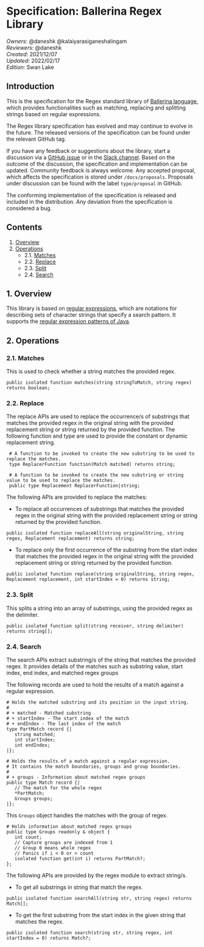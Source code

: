 # Specification: Ballerina Regex Library

_Owners_: @daneshk @kalaiyarasiganeshalingam  
_Reviewers_: @daneshk  
_Created_: 2021/12/07  
_Updated_: 2022/02/17  
_Edition_: Swan Lake  

## Introduction  
This is the specification for the Regex standard library of [Ballerina language](https://ballerina.io/), which provides functionalities such as matching, replacing and splitting strings based on regular expressions.

The Regex library specification has evolved and may continue to evolve in the future. The released versions of the specification can be found under the relevant GitHub tag.

If you have any feedback or suggestions about the library, start a discussion via a [GitHub issue](https://github.com/ballerina-platform/ballerina-standard-library/issues) or in the [Slack channel](https://ballerina.io/community/). Based on the outcome of the discussion, the specification and implementation can be updated. Community feedback is always welcome. Any accepted proposal, which affects the specification is stored under `/docs/proposals`. Proposals under discussion can be found with the label `type/proposal` in GitHub.

The conforming implementation of the specification is released and included in the distribution. Any deviation from the specification is considered a bug.

## Contents
1. [Overview](#1-overview)
2. [Operations](#2-operations)
   * 2.1. [Matches](#21-matches)
   * 2.2. [Replace](#22-replace)
   * 2.3. [Split](#23-split)
   * 2.4. [Search](#24-search)

## 1. Overview
This library is based on [regular expressions](https://en.wikipedia.org/wiki/Regular_expression), which are notations 
for describing sets of character strings that specify a search pattern. It supports the [regular expression patterns of Java](https://docs.oracle.com/en/java/javase/11/docs/api/java.base/java/util/regex/Pattern.html#sum).

## 2. Operations

### 2.1. Matches
This is used to check whether a string matches the provided regex.
```ballerina
public isolated function matches(string stringToMatch, string regex) returns boolean;
```

### 2.2. Replace

The replace APIs are used to replace the occurrence/s of substrings that matches the provided regex in the original
string with the provided replacement string or string returned by the provided function. The following function and 
type are used to provide the constant or dynamic replacement string. 

```ballerina
 # A function to be invoked to create the new substring to be used to replace the matches.
 type ReplacerFunction function(Match matched) returns string;
 ```

```ballerina
 # A function to be invoked to create the new substring or string value to be used to replace the matches.
 public type Replacement ReplacerFunction|string;
 ```

The following APIs are provided to replace the matches:

- To replace all occurrences of substrings that matches the provided regex in the original string with the provided
replacement string or string returned by the provided function.
```ballerina
public isolated function replaceAll(string originalString, string regex, Replacement replacement) returns string;
```

- To replace only the first occurrence of the substring from the start index that matches the provided regex in the original string with
the provided replacement string or string returned by the provided function.
```ballerina
public isolated function replace(string originalString, string regex, Replacement replacement, int startIndex = 0) returns string;
```

### 2.3. Split
This splits a string into an array of substrings, using the provided regex as the delimiter.
```ballerina
public isolated function split(string receiver, string delimiter) returns string[];
```

### 2.4. Search

The search APIs extract substring/s of the string that matches the provided regex. It provides details of the matches such as substring value, start index, end index, and matched regex groups

The following records are used to hold the results of a match against a regular expression.

```ballerina
# Holds the matched substring and its position in the input string.
#
# + matched - Matched substring
# + startIndex - The start index of the match
# + endIndex - The last index of the match
type PartMatch record {|
   string matched;
   int startIndex;
   int endIndex;
|};
```

```ballerina
# Holds the results of a match against a regular expression.
# It contains the match boundaries, groups and group boundaries.
#
# + groups - Information about matched regex groups
public type Match record {|
   // The match for the whole regex
   *PartMatch;
   Groups groups;
|};
```

This `Groups` object handles the matches with the group of regex.

```ballerina
# Holds information about matched regex groups
public type Groups readonly & object {
   int count;
   // Capture groups are indexed from 1
   // Group 0 means whole regex
   // Panics if i < 0 or > count
   isolated function get(int i) returns PartMatch?;
};
```

The following APIs are provided by the regex module to extract string/s.
- To get all substrings in string that match the regex.
```ballerina
public isolated function searchAll(string str, string regex) returns Match[];
```

- To get the first substring from the start index in the given string that matches the regex.
```ballerina
public isolated function search(string str, string regex, int startIndex = 0) returns Match?;
```
